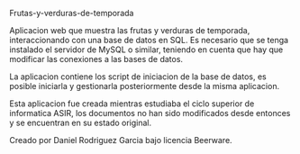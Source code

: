  Frutas-y-verduras-de-temporada
 
 Aplicacion web que muestra las frutas y verduras de
 temporada, interaccionando con una base de datos en 
 SQL. Es necesario que se tenga instalado el servidor
 de MySQL o similar, teniendo en cuenta que hay que 
 modificar las conexiones a las bases de datos.
 
 La aplicacion contiene los script de iniciacion de la
 base de datos, es posible iniciarla y gestionarla
 posteriormente desde la misma aplicacion.
 

Esta aplicacion fue creada mientras estudiaba el ciclo 
superior de informatica  ASIR, los documentos no han sido
modificados desde entonces y se encuentran en su estado
original.

 
 Creado por Daniel Rodriguez Garcia bajo licencia
 Beerware.
